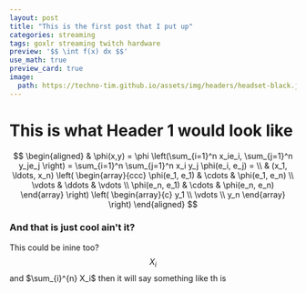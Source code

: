 ```yaml
---
layout: post
title: "This is the first post that I put up"
categories: streaming
tags: goxlr streaming twitch hardware
preview: '$$ \int f(x) dx $$'
use_math: true
preview_card: true
image:
  path: https://techno-tim.github.io/assets/img/headers/headset-black.jpg
---
```

# This is what Header 1 would look like

$$
\begin{aligned}
  & \phi(x,y) = \phi \left(\sum_{i=1}^n x_ie_i, \sum_{j=1}^n y_je_j \right)
  = \sum_{i=1}^n \sum_{j=1}^n x_i y_j \phi(e_i, e_j) = \\
  & (x_1, \ldots, x_n) \left( \begin{array}{ccc}
      \phi(e_1, e_1) & \cdots & \phi(e_1, e_n) \\
      \vdots & \ddots & \vdots \\
      \phi(e_n, e_1) & \cdots & \phi(e_n, e_n)
    \end{array} \right)
  \left( \begin{array}{c}
      y_1 \\
      \vdots \\
      y_n
    \end{array} \right)
\end{aligned}
$$

### And that is just cool ain't  it?

This could be inine too? $$X_i$$ and $\sum_{i}^{n} X_i$ then it will say something like th is

